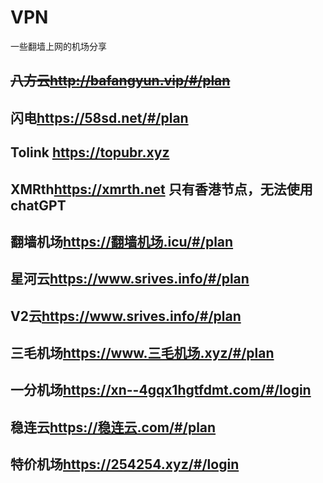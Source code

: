 # VPN
一些翻墙上网的机场分享

## ~~八方云<http://bafangyun.vip/#/plan>~~

## 闪电<https://58sd.net/#/plan>  

## Tolink <https://topubr.xyz>  

## XMRth<https://xmrth.net>    **只有香港节点，无法使用chatGPT**  

## 翻墙机场<https://翻墙机场.icu/#/plan>  

## 星河云<https://www.srives.info/#/plan>   

## V2云<https://www.srives.info/#/plan>

## 三毛机场<https://www.三毛机场.xyz/#/plan>  

## 一分机场<https://xn--4gqx1hgtfdmt.com/#/login>

## 稳连云<https://稳连云.com/#/plan>

## 特价机场<https://254254.xyz/#/login>
